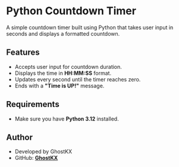 # Python Countdown Timer

A simple countdown timer built using Python that takes user input in seconds and displays a formatted countdown.

## Features

- Accepts user input for countdown duration.
- Displays the time in **HH:MM:SS** format.
- Updates every second until the timer reaches zero.
- Ends with a **"Time is UP!"** message.

## Requirements

- Make sure you have **Python 3.12** installed.

## Author

- Developed by GhostKX
- GitHub: **[GhostKX](https://github.com/GhostKX/CountDown)**




